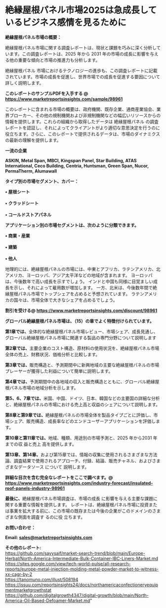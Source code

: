 # 絶縁屋根パネル市場2025は急成長しているビジネス感情を見るために

<strong><b>絶縁屋根パネル市場の概要：</b></strong>

絶縁屋根パネル市場に関する調査レポートは、現状と課題を巧みに深く分析しています。この調査レポートは、2025 年から 2031 年の市場の成長に影響を与える他の重要な傾向と市場の推進力も分析します。

絶縁屋根パネル 市場におけるテクノロジーの進歩も、この調査レポートに記載されています。市場の成長を促進し、世界市場での成長を促進する要因について詳しく説明します。

<strong>このレポートのサンプルPDFを入手する @ <a href=https://www.marketreportsinsights.com/sample/98961>https://www.marketreportsinsights.com/sample/98961</a></strong>

このレポートに含まれる市場の概要は、政府機関、既存企業、通商産業協会、業界ブローカー、その他の規制機関および非規制機関などの幅広いリソースからの情報を提供します。これらの組織から取得したデータは 絶縁屋根パネル の調査レポートを認証し、それによってクライアントがより適切な意思決定を行うのに役立ちます。さらに、このレポートで提供されるデータは、市場のダイナミクスの最新の理解を提供します。

<strong>一流の企業</strong>

<strong><b>ASKIN, Metal Span, MBCI, Kingspan Panel, Star Building, ATAS International, Ceco Building, Centria, Huntsman, Green Span, Nucor, PermaTherm, Alumawall</b></strong>

<strong><b>タイプ別の市場セグメント、カバー：</b></strong>

<strong>• 屋根シート<br><br>• クラッドシート<br><br>• コールドストアパネル</strong>

<strong><b>アプリケーション別の市場セグメントは、次のように分類できます。</b></strong>

<strong>• 商業・産業<br><br>• 建築<br><br>• 他人</strong>

 地理的には、絶縁屋根パネルの市場には、中東とアフリカ、ラテンアメリカ、北アメリカ、ヨーロッパ、アジア太平洋などの地域が含まれます。 ヨーロッパは、今後数年で高い成長を示すでしょう。 インドと中国も同様に目覚ましい成長を示し、それによって雇用数が増加します。 一方、北米は、今後数年間で絶縁屋根パネル市場でトップシェアを占めると予想されています。 ラテンアメリカの国々は、市場全体で大きなシェアを占めるでしょう。

<strong>割引を受ける@ <a href=https://www.marketreportsinsights.com/discount/98961>https://www.marketreportsinsights.com/discount/98961</a></strong>

<strong><b>グローバル絶縁屋根パネル市場は、（15）の章でよく特徴付けられています。</b></strong>

<strong><b>第</b></strong><strong><b>1章では、</b></strong>全体的な絶縁屋根パネル市場レビュー、市場シェア、成長見通し、グローバル絶縁屋根パネル市場に関連する製品の専門分野について説明します

<strong><b>第2章では、</b></strong>主要企業のコスト構造、原材料の使用状況を、絶縁屋根パネル市場全体の売上、財務状況、価格分析と比較します。

<strong><b>第3章では、</b></strong>販売構造と、予測期間中に新興地域の主要な絶縁屋根パネルの市場プレーヤーが獲得した利益について簡単に説明します。

<strong><b>第4章では、</b></strong>予測期間中の各地域の収入と販売構造とともに、グローバル絶縁屋根パネル市場の地域分析を示します。

<strong><b>第5、6、7章では、</b></strong>米国、中国、ドイツ、日本、韓国などの主要国の詳細な分析と、絶縁屋根パネルの市場における売上高と収益のシェアについて説明します。

<strong><b>第8章と第9章では、</b></strong>絶縁屋根パネルの市場全体を製品タイプごとに評価し、市場シェア、販売構造、成長率などのエンドユーザーアプリケーションを評価します。

<strong><b>第10章と第11章では、</b></strong>地域、種類、用途別の市場予測と、2025 年から2031 年までの収 益と売上 高を提供します。

<strong><b>第13章、第14章、</b></strong>および第15章では、情報の収集に使用されるさまざまな方法論、調査結果で使用されるアプローチ、付録、結論、販売チャネル、およびさまざまなデータソース について 説明します。

<strong>詳細な目次を含む完全なレポートをここで調べます。@ <a href=https://www.marketreportsinsights.com/industry-forecast/insulated-roof-panels-industry-98961>https://www.marketreportsinsights.com/industry-forecast/insulated-roof-panels-industry-98961</a></strong>

<strong><b>最後に、</b></strong>絶縁屋根パネル市場調査は、市場の成長 に影響を</a>与える主要な課題に関する重要な情報を提供します。 レポートは、絶縁屋根パネル市場に投資または事業を拡大する前に、この市場の既存または今後の企業がこのドメインのさまざまな側面を調査す るのに役 立ちます。

<strong><b>お問い合わせ：</b></strong>

<strong>Email: </strong><a href=mailto:sales@marketreportsinsights.com><strong>sales@marketreportsinsights.com</strong></a>

<strong>その他のレポート:</strong>
<br>
<a href=https://github.com/sayysaif/market-search-trend/blob/main/Europe-Herbal/North-America-Intermediate-Bulk-Container-IBC-Liners-Market.md>https://github.com/sayysaif/market-search-trend/blob/main/Europe-Herbal/North-America-Intermediate-Bulk-Container-IBC-Liners-Market.md</a>
<br>
<a href=https://sites.google.com/view/tech-world-pulse/all-research-reports/europe-metal-injection-molding-metal-powder-market-to-witness-xx-cagr-by-2>https://sites.google.com/view/tech-world-pulse/all-research-reports/europe-metal-injection-molding-metal-powder-market-to-witness-xx-cagr-by-2</a>
<br>
<a href=https://tanomuno.com/illust/508194>https://tanomuno.com/illust/508194</a>
<br>
<a href=https://issuu.com/reportsinsights24/docs/northamericaconfectioneryequipmentmarketgrowthstat>https://issuu.com/reportsinsights24/docs/northamericaconfectioneryequipmentmarketgrowthstat</a>
<br>
<a href=https://github.com/digitalgrowth4347/digital-growth/blob/main/North-America-Oil-Based-Defoamer-Market.md>https://github.com/digitalgrowth4347/digital-growth/blob/main/North-America-Oil-Based-Defoamer-Market.md</a>"
